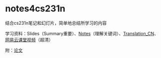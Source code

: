 # notes4cs231n
结合cs231n笔记和幻灯片，简单地总结所学习的内容

学习资料：Slides（Summary重要）、[Notes](http://cs231n.github.io/ "Notes")（理解关键词）、[Translation_CN](https://github.com/whyscience/CS231n-Note-Translation_CN "Translation_CN")、[网易云课堂视频](http://study.163.com/course/courseMain.htm?courseId=1003223001#/courseDetail "网易云课堂视频")（超清）

附：[论文](http://blog.csdn.net/Hao_Zhang_Vision/article/category/6424988/1)